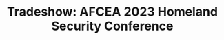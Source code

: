 ---
title: "Tradeshow: AFCEA 2023 Homeland Security Conference"
organizer: "AFCEA"
url-link: "https://www.afcea.org/events/afcea-2023-homeland-security-conference"
description: "NITAAC will be exhibiting. For additional information, or to register for the event, please visit the event website. NITAAC is not responsible for registration. 
Event overview: AFCEA International, in partnership with AFCEA Atlanta Chapter, presents the first Homeland Security Cybersecurity and Infrastructure Conference in Atlanta, Georgia. In addition to a technical program of unsurpassed scope and quality, AFCEA provides the central meeting place for government, academia, and industry working in all disciplines in industry, service, government, military and academic sectors."
start-time: "2023-07-17T08:00:00-00:00"
end-time: "2023-07-17T17:00:00-00:00"
event-type: "In-person"
gov-only: "false"
is-external: "true"
---